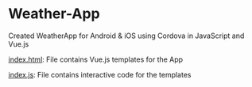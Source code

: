 # Weather-App
Created WeatherApp for Android & iOS using Cordova in JavaScript and Vue.js

[index.html](https://github.com/atdeepmishra/Weather-App/blob/master/WeatherApp/WeatherApp/www/index.html): File contains Vue.js templates for the App 


[index.js](https://github.com/atdeepmishra/Weather-App/blob/master/WeatherApp/WeatherApp/www/scripts/index.js): File contains interactive code for the templates
